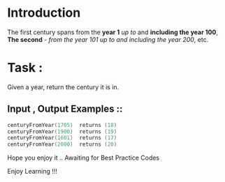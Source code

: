 # Introduction

The first century spans from the **year 1** *up to* and **including the year 100**, **The second** - *from the year 101 up to and including the year 200*, etc.


# Task : 
Given a year, return the century it is in.


## Input , Output Examples ::

 ```cpp
centuryFromYear(1705)  returns (18)
centuryFromYear(1900)  returns (19)
centuryFromYear(1601)  returns (17)
centuryFromYear(2000)  returns (20)
```

Hope you enjoy it .. Awaiting for Best Practice Codes 

Enjoy Learning !!!
